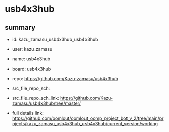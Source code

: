 # usb4x3hub
 
## summary 
* id: kazu_zamasu_usb4x3hub_usb4x3hub
* user: kazu_zamasu
* name: usb4x3hub
* board: usb4x3hub
* repo: https://github.com/Kazu-zamasu/usb4x3hub



* src_file_repo_sch: 
* src_file_repo_sch_link: https://github.com/Kazu-zamasu/usb4x3hub/tree/master/
* full details link: https://github.com/oomlout/oomlout_oomp_project_bot_v_2/tree/main/projects/kazu_zamasu_usb4x3hub_usb4x3hub/current_version/working  








